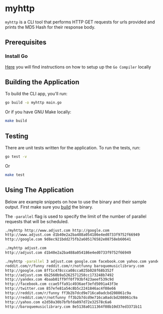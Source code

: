 # myhttp

`myhttp` is a CLI tool that performs HTTP GET requests for urls provided and prints the MD5 Hash for their response body.

## Prerequisites
### Install Go

[Here](https://go.dev/doc/install) you will find instructions on how to setup up the `Go Compiler` locally

## Building the Application

To build the CLI app, you'll run:
```bash
go build -o myhttp main.go
```
Or if you have GNU Make locally:
```bash
make build
```

## Testing

There are unit tests written for the application. To run the tests, run:
```bash
go test -v
```
Or
```bash
make test
```

## Using The Application

Below are example snippets on how to use the binary and their sample output. First make sure you [build](#building-the-application) the binary.

The `-parallel` flag is used to specify the limit of the number of parallel requests that will be scheduled.

```bash
./myhttp http://www.adjust.com http://google.com
http://www.adjust.com d1b40e2a2ba488a054186e4ed0733f9752f66949
http://google.com 9d8ec921bdd275fb2a605176582e08758eb60641
```

```bash
./myhttp adjust.com
http://adjust.com d1b40e2a2ba488a054186e4ed0733f9752f66949
```

```bash
./myhttp -parallel 3 adjust.com google.com facebook.com yahoo.com yandex.com twitter.com
reddit.com/r/funny reddit.com/r/notfunny baroquemusiclibrary.com
http://google.com 8ff1c478ccca08cca025b028f68b352f
http://adjust.com 6b2560b9a5262571258cc173248b7492
http://yandex.com 4baab01ff9ff0f793bf423aeef539c9d
http://facebook.com ccae5ffa91c4936aef3efd5091a43f3e
http://twitter.com 857efe81a54c8b5c2241846ac4f08e66
http://reddit.com/r/funny ff3b2b7dcd9e716ca0adcbd208061c9a
http://reddit.com/r/notfunny ff3b2b7dcd9e716ca0adcbd208061c9a
http://yahoo.com e2d50a30b7bfbfda097d72e32578c6a6
http://baroquemusiclibrary.com 8e5138a0111364f08b10d37ed3371b11
```